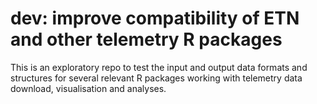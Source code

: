 # dev: improve compatibility of ETN and other telemetry R packages

This is an exploratory repo to test the input and output data formats and structures for several relevant R packages working with telemetry data download, visualisation and analyses.

